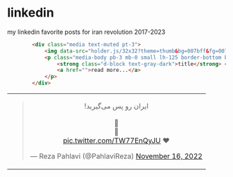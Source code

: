 # linkedin
my linkedin favorite posts for iran revolution 2017-2023


```html
        <div class="media text-muted pt-3">
            <img data-src="holder.js/32x32?theme=thumb&bg=007bff&fg=007bff&size=1" alt="" class="mr-2 rounded">
            <p class="media-body pb-3 mb-0 small lh-125 border-bottom border-gray">
                <strong class="d-block text-gray-dark">title</strong> <br />
                <a href="">read more...</a>
            </p>
        </div>
```

||
|:---:|
|<blockquote class="twitter-tweet"><p lang="fa" dir="rtl">ایران رو پس می‌گیرید!<br><br>💚<br>🤍<br>❤️ <a href="https://t.co/TW77EnQyJU">pic.twitter.com/TW77EnQyJU</a></p>&mdash; Reza Pahlavi (@PahlaviReza) <a href="https://twitter.com/PahlaviReza/status/1592723093759594496?ref_src=twsrc%5Etfw">November 16, 2022</a></blockquote> <script async src="https://platform.twitter.com/widgets.js" charset="utf-8"></script> |
